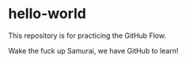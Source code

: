 # hello-world
This repository is for practicing the GitHub Flow.

Wake the fuck up Samurai, we have GitHub to learn!
